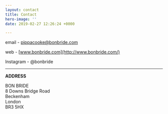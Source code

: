 ```yaml
---
layout: contact
title: Contact
hero-image: ''
date: 2019-02-27 12:26:24 +0000

---
```

email - [pippacooke@bonbride.com](mailto:pippacooke@bonbride.com)

web - [www.bonbride.com](http://www.bonbride.com/)

Instagram - @bonbride

****

**ADDRESS**

BON BRIDE  
8 Downs Bridge Road  
Beckenham  
London  
BR3 5HX